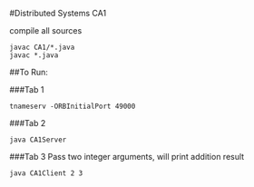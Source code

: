 #Distributed Systems CA1

compile all sources
```
javac CA1/*.java
javac *.java
```
##To Run:

###Tab 1
```
tnameserv -ORBInitialPort 49000
```

###Tab 2
```
java CA1Server
```

###Tab 3
Pass two integer arguments, will print addition result
```
java CA1Client 2 3
```
